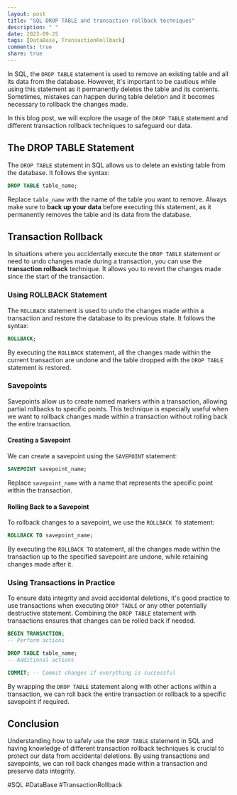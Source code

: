 ```yaml
---
layout: post
title: "SQL DROP TABLE and transaction rollback techniques"
description: " "
date: 2023-09-25
tags: [DataBase, TransactionRollback]
comments: true
share: true
---
```

In SQL, the `DROP TABLE` statement is used to remove an existing table and all its data from the database. However, it's important to be cautious while using this statement as it permanently deletes the table and its contents. Sometimes, mistakes can happen during table deletion and it becomes necessary to rollback the changes made.

In this blog post, we will explore the usage of the `DROP TABLE` statement and different transaction rollback techniques to safeguard our data.

## The DROP TABLE Statement
The `DROP TABLE` statement in SQL allows us to delete an existing table from the database. It follows the syntax:

```sql
DROP TABLE table_name;
```

Replace `table_name` with the name of the table you want to remove. Always make sure to **back up your data** before executing this statement, as it permanently removes the table and its data from the database.

## Transaction Rollback
In situations where you accidentally execute the `DROP TABLE` statement or need to undo changes made during a transaction, you can use the **transaction rollback** technique. It allows you to revert the changes made since the start of the transaction.

### Using ROLLBACK Statement
The `ROLLBACK` statement is used to undo the changes made within a transaction and restore the database to its previous state. It follows the syntax:

```sql
ROLLBACK;
```

By executing the `ROLLBACK` statement, all the changes made within the current transaction are undone and the table dropped with the `DROP TABLE` statement is restored.

### Savepoints
Savepoints allow us to create named markers within a transaction, allowing partial rollbacks to specific points. This technique is especially useful when we want to rollback changes made within a transaction without rolling back the entire transaction.

#### Creating a Savepoint
We can create a savepoint using the `SAVEPOINT` statement:

```sql
SAVEPOINT savepoint_name;
```

Replace `savepoint_name` with a name that represents the specific point within the transaction.

#### Rolling Back to a Savepoint
To rollback changes to a savepoint, we use the `ROLLBACK TO` statement:

```sql
ROLLBACK TO savepoint_name;
```

By executing the `ROLLBACK TO` statement, all the changes made within the transaction up to the specified savepoint are undone, while retaining changes made after it.

### Using Transactions in Practice
To ensure data integrity and avoid accidental deletions, it's good practice to use transactions when executing `DROP TABLE` or any other potentially destructive statement. Combining the `DROP TABLE` statement with transactions ensures that changes can be rolled back if needed.

```sql
BEGIN TRANSACTION;
-- Perform actions

DROP TABLE table_name;
-- Additional actions

COMMIT; -- Commit changes if everything is successful
```

By wrapping the `DROP TABLE` statement along with other actions within a transaction, we can roll back the entire transaction or rollback to a specific savepoint if required.

## Conclusion
Understanding how to safely use the `DROP TABLE` statement in SQL and having knowledge of different transaction rollback techniques is crucial to protect our data from accidental deletions. By using transactions and savepoints, we can roll back changes made within a transaction and preserve data integrity.

#SQL #DataBase #TransactionRollback